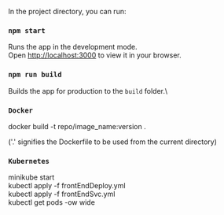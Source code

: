 In the project directory, you can run:

### `npm start`

Runs the app in the development mode.\
Open [http://localhost:3000](http://localhost:3000) to view it in your browser.

### `npm run build`

Builds the app for production to the `build` folder.\

### `Docker`

docker build -t repo/image_name:version .

('.' signifies the Dockerfile to be used from the current directory)

### `Kubernetes`

minikube start \
kubectl apply -f frontEndDeploy.yml \
kubectl apply -f frontEndSvc.yml \
kubectl get pods -ow wide
